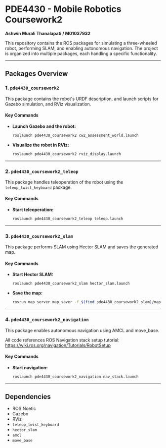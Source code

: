# PDE4430 - Mobile Robotics Coursework2

**Ashwin Murali Thanalapati / M01037932**

This repository contains the ROS packages for simulating a three-wheeled robot, performing SLAM, and enabling autonomous navigation. The project is organized into multiple packages, each handling a specific functionality.

---

## **Packages Overview**

### **1. `pde4430_coursework2`**
This package contains the robot's URDF description, and launch scripts for Gazebo simulation, and RViz visualization.

#### **Key Commands**
- **Launch Gazebo and the robot:**
  ```bash
  roslaunch pde4430_coursework2 cw2_assessment_world.launch
  ```
- **Visualize the robot in RViz:**
  ```bash
  roslaunch pde4430_coursework2 rviz_display.launch
  ```

---

### **2. `pde4430_coursework2_teleop`**
This package handles teleoperation of the robot using the `teleop_twist_keyboard` package.

#### **Key Commands**
- **Start teleoperation:**
  ```bash
  roslaunch pde4430_coursework2_teleop teleop.launch
  ```

---

### **3. `pde4430_coursework2_slam`**
This package performs SLAM using Hector SLAM and saves the generated map.

#### **Key Commands**
- **Start Hector SLAM:**
  ```bash
  roslaunch pde4430_coursework2_slam hector_slam.launch
  ```
- **Save the map:**
  ```bash
  rosrun map_server map_saver -f $(find pde4430_coursework2_slam)/maps/my_map
  ```

---

### **4. `pde4430_coursework2_navigation`**
This package enables autonomous navigation using AMCL and move_base.

All code references ROS Navigation stack setup tutorial: https://wiki.ros.org/navigation/Tutorials/RobotSetup

#### **Key Commands**
- **Start navigation:**
  ```bash
  roslaunch pde4430_coursework2_navigation nav_stack.launch
  ```

---

## **Dependencies**
- ROS Noetic
- Gazebo
- RViz
- `teleop_twist_keyboard`
- `hector_slam`
- `amcl`
- `move_base`
